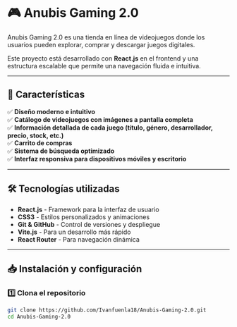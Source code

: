 # 🎮 Anubis Gaming 2.0  

Anubis Gaming 2.0 es una tienda en línea de videojuegos donde los usuarios pueden explorar, comprar y descargar juegos digitales.  

Este proyecto está desarrollado con **React.js** en el frontend y una estructura escalable que permite una navegación fluida e intuitiva.

---

## 🚀 Características  
✅ **Diseño moderno e intuitivo**  
✅ **Catálogo de videojuegos con imágenes a pantalla completa**  
✅ **Información detallada de cada juego (título, género, desarrollador, precio, stock, etc.)**  
✅ **Carrito de compras**  
✅ **Sistema de búsqueda optimizado**  
✅ **Interfaz responsiva para dispositivos móviles y escritorio**  

---

## 🛠️ Tecnologías utilizadas  
- **React.js** - Framework para la interfaz de usuario  
- **CSS3** - Estilos personalizados y animaciones  
- **Git & GitHub** - Control de versiones y despliegue  
- **Vite.js** - Para un desarrollo más rápido  
- **React Router** - Para navegación dinámica  

---

## 📥 Instalación y configuración  

### 1️⃣ Clona el repositorio  
```bash
git clone https://github.com/Ivanfuenla18/Anubis-Gaming-2.0.git
cd Anubis-Gaming-2.0

